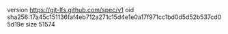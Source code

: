 version https://git-lfs.github.com/spec/v1
oid sha256:17a45c151136faf4eb712a271c15d4e1e0a17f971cc1bd0d5d52b537cd05d19e
size 51574
